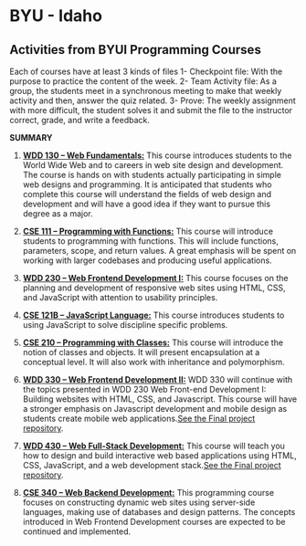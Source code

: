 # BYU - Idaho

## Activities from BYUI Programming Courses

Each of courses have at least 3 kinds of files
1- Checkpoint file: With the purpose to practice the content of the week. 
2- Team Activity file: As a group, the students meet in a synchronous meeting to make that weekly activity and then, answer the quiz related.
3- Prove: The weekly assignment with more difficult, the student solves it and submit the file to the instructor correct, grade, and write a feedback.

**SUMMARY**

 1. **[WDD 130 – Web Fundamentals:](https://github.com/felipesud/wdd130)** This course introduces students to the World Wide Web and to careers in web site design and development. The course is hands on with students actually participating in simple web designs and programming. It is anticipated that students who complete this course will understand the fields of web design and development and will have a good idea if they want to pursue this degree as a major.
2. **[CSE 111 – Programming with Functions:](https://github.com/felipesud/byu-idaho/tree/master/cse111)** This course will introduce students to programming with functions. This will include functions, parameters, scope, and return values. A great emphasis will be spent on working with larger codebases and producing useful applications.
3. **[WDD 230 – Web Frontend Development I:](https://github.com/felipesud/wdd230)** This course focuses on the planning and development of responsive web sites using HTML, CSS, and JavaScript with attention to usability principles.
4. **[CSE 121B – JavaScript Language:](https://github.com/felipesud/byu-idaho/tree/master/cse121b)** This course introduces students to using JavaScript to solve discipline specific problems.
5. **[CSE 210 – Programming with Classes:](https://github.com/felipesud/byu-idaho/tree/master/cse210)** This course will introduce the notion of classes and objects. It will present encapsulation at a conceptual level. It will also work with inheritance and polymorphism.
5. **[WDD 330 – Web Frontend Development II:](https://github.com/felipesud/sleepOutside)** WDD 330 will continue with the topics presented in WDD 230 Web Front-end Development I: Building websites with HTML, CSS, and Javascript. This course will have a stronger emphasis on Javascript development and mobile design as students create mobile web applications.[See the Final project repository](https://github.com/felipesud/amazing-animals).

6. **[WDD 430 – Web Full-Stack Development:](https://github.com/felipesud/wdd430)** This course will teach you how to design and build interactive web based applications using HTML, CSS, JavaScript, and a web development stack.[See the Final project repository](https://github.com/felipesud/temple-finder-app).

7. **[CSE 340 – Web Backend Development:](https://github.com/felipesud/byu-idaho/tree/master/cse340/phpmotors)** This programming course focuses on constructing dynamic web sites using server-side languages, making use of databases and design patterns.  The concepts introduced in Web Frontend Development courses are expected to be continued and implemented.  




